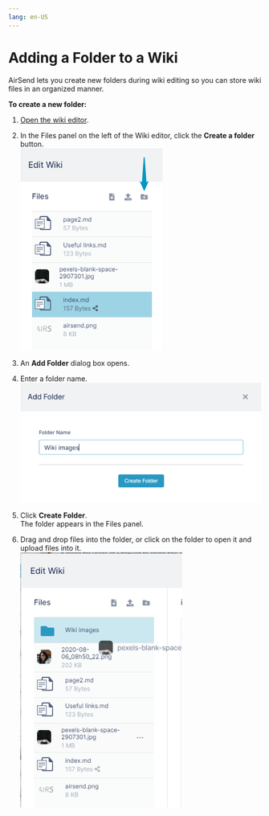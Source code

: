 ```yaml
---
lang: en-US
---
```


# Adding a Folder to a Wiki

AirSend lets you create new folders during wiki editing so you can store wiki files in an organized manner.

**To create a new folder:**

1.  [Open the wiki editor](/wiki/intro).  
    
2.  In the Files panel on the left of the Wiki editor, click the **Create a folder** button.  
    ![Add folder button for wiki](../assets/wiki/adding-a-folder-to-a-wiki/add-folder-button-for-wiki.png)
3.  An **Add Folder** dialog box opens. 
4.  Enter a folder name.  
    ![Add folder dialog box](../assets/wiki/adding-a-folder-to-a-wiki/add-folder-dialog-box.png)
5.  Click **Create Folder**.  
    The folder appears in the Files panel.
6.  Drag and drop files into the folder, or click on the folder to open it and upload files into it.  
    ![Add file to wiki folder](../assets/wiki/adding-a-folder-to-a-wiki/add-file-to-wiki-folder.png)